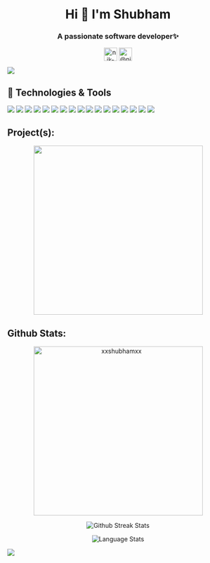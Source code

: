 <h1 align="center">Hi 👋 I'm Shubham</h1>
<h3 align="center">A passionate software developer✨</h3>

<p align="center">
<a href="https://www.linkedin.com/in/shubham-garg-181a7a1bb/" target="blank"><img align="center" src="https://cdn.jsdelivr.net/npm/simple-icons@3.0.1/icons/linkedin.svg" alt="nik-bhatt" height="30" width="30" /></a>
<a href="https://twitter.com/shubhamgarg9980" target="blank"><img align="center" src="https://cdn.jsdelivr.net/npm/simple-icons@3.0.1/icons/twitter.svg" alt="@nick_bhatt" height="30" width="30" /></a>
</p>

![](https://komarev.com/ghpvc/?username=xxshubhamxx&color=dc143c)

## 🔧 Technologies & Tools
![](https://img.shields.io/badge/OS-Linux-informational?style=flat&logo=linux&logoColor=white&color=2bbc8a)
![](https://img.shields.io/badge/OS-Windows-informational?style=flat&logo=windows&logoColor=white&color=2bbc8a)
![](https://img.shields.io/badge/Code-C++-informational?style=flat&logo=cplusplus&logoColor=white&color=2bbc8a)
![](https://img.shields.io/badge/Code-C-informational?style=flat&logo=c&logoColor=white&color=2bbc8a)
![](https://img.shields.io/badge/Editor-VSCode-informational?style=flat&logo=Visual-Studio-Code&logoColor=white&color=2bbc8a)
![](https://img.shields.io/badge/Code-HTML-informational?style=flat&logo=html5&logoColor=white&color=2bbc8a)
![](https://img.shields.io/badge/Code-CSS-informational?style=flat&logo=css3&logoColor=white&color=2bbc8a)
![](https://img.shields.io/badge/Code-PHP-informational?style=flat&logo=php&logoColor=white&color=2bbc8a)
![](https://img.shields.io/badge/Code-JavaScript-informational?style=flat&logo=javascript&logoColor=white&color=2bbc8a)
![](https://img.shields.io/badge/Code-Python-informational?style=flat&logo=python&logoColor=white&color=2bbc8a)
![](https://img.shields.io/badge/Editor-Jupyter%20Notebook-informational?&style=flat&logo=Jupyter&logoColor=white&color=2bbc8a) 
![](https://img.shields.io/badge/Framework-Flask-informational?style=flat&logo=flask&logoColor=white&color=2bbc8a) 
![](https://img.shields.io/badge/Database-OracleXE-informational?style=flat&logo=oracle&logoColor=white&color=2bbc8a)
![](https://img.shields.io/badge/DBMS-MySQL-informational?style=flat&logo=mysql&logoColor=white&color=2bbc8a) 
![](https://img.shields.io/badge/Version%20Control-Git-informational?style=flat&logo=git&logoColor=white&color=2bbc8a) 
![](https://img.shields.io/badge/Code%20Hosting-GitHub-informational?style=flat&logo=github&logoColor=white&color=2bbc8a) 
![](https://img.shields.io/badge/Deployment-Heroku-information?style=flat&logo=heroku&logoColor=white&color=2bbc8a) 

## Project(s):
<p align="center">
<a href="https://github.com/xxshubhamxx/UID-Project">
  <img align="center" width="385" src="https://github-readme-stats.vercel.app/api/pin/?username=xxshubhamxx&repo=UID-Project&show_icons=true&theme=radical" />
</a>
</p>

  
## Github Stats:

<p align="center">
<a  href="https://github.com/xxshubhamxx/xxshubhamxx">
 <img align="center" width="385" src="https://github-readme-stats.vercel.app/api?username=xxshubhamxx&show_icons=true&theme=radical" alt="xxshubhamxx" />
</a>
</p>

<p align="center">
<img src="https://github-readme-streak-stats.herokuapp.com/?user=xxshubhamxx&show_icons=true&theme=radical" alt="Github Streak Stats">
</p>

<p align="center">
<img src="https://github-readme-stats.vercel.app/api/top-langs/?username=xxshubhamxx&show_icons=true&theme=radical" alt="Language Stats">
</p>

<p align="center>
<a href="https://wakatime.com"><img src="https://wakatime.com/share/@c11fbee4-8148-41ba-8eae-d3b3f2d76116/55f54585-ee44-4da6-9bb7-76aa0405f5d1.png" /></a>
</p>

